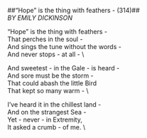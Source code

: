 ##“Hope” is the thing with feathers - (314)## \
*BY EMILY DICKINSON*

“Hope” is the thing with feathers - \
That perches in the soul -          \
And sings the tune without the words - \
And never stops - at all - \

And sweetest - in the Gale - is heard - \
And sore must be the storm - \
That could abash the little Bird \
That kept so many warm - \

I’ve heard it in the chillest land - \
And on the strangest Sea - \
Yet - never - in Extremity, \
It asked a crumb - of me. \
